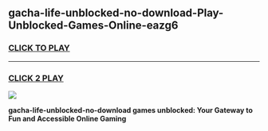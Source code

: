 
## gacha-life-unblocked-no-download-Play-Unblocked-Games-Online-eazg6
<h3>
<a href="https://premium76.site?title=gacha-life-unblocked-no-download&ref=25A">CLICK TO PLAY</a></h3>
<hr>

<h3>
<a href="https://premium76.site?title=gacha-life-unblocked-no-download&ref=25A">CLICK 2 PLAY</a>
  
</h3>

<a href="https://premium76.site?title=gacha-life-unblocked-no-download&ref=25A"><img src="https://clearcache.store/games.png"></a>


**gacha-life-unblocked-no-download games unblocked: Your Gateway to Fun and Accessible Online Gaming**
